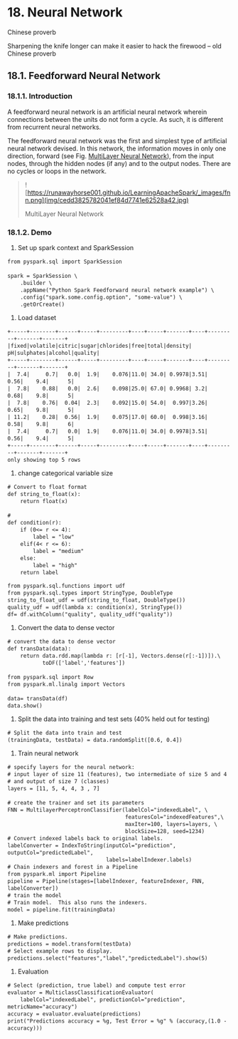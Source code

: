# 18\. Neural Network

Chinese proverb

Sharpening the knife longer can make it easier to hack the firewood – old Chinese proverb

## 18.1\. Feedforward Neural Network

### 18.1.1\. Introduction

A feedforward neural network is an artificial neural network wherein connections between the units do not form a cycle. As such, it is different from recurrent neural networks.

The feedforward neural network was the first and simplest type of artificial neural network devised. In this network, the information moves in only one direction, forward (see Fig. [MultiLayer Neural Network](#fig-fnn)), from the input nodes, through the hidden nodes (if any) and to the output nodes. There are no cycles or loops in the network.

> ![https://runawayhorse001.github.io/LearningApacheSpark/_images/fnn.png](img/cedd3825782041ef84d7741e62528a42.jpg)
> 
> MultiLayer Neural Network

### 18.1.2\. Demo

1.  Set up spark context and SparkSession

```
from pyspark.sql import SparkSession

spark = SparkSession \
    .builder \
    .appName("Python Spark Feedforward neural network example") \
    .config("spark.some.config.option", "some-value") \
    .getOrCreate()

```

1.  Load dataset

```
+-----+--------+------+-----+---------+----+-----+-------+----+---------+-------+-------+
|fixed|volatile|citric|sugar|chlorides|free|total|density|  pH|sulphates|alcohol|quality|
+-----+--------+------+-----+---------+----+-----+-------+----+---------+-------+-------+
|  7.4|     0.7|   0.0|  1.9|    0.076|11.0| 34.0| 0.9978|3.51|     0.56|    9.4|      5|
|  7.8|    0.88|   0.0|  2.6|    0.098|25.0| 67.0| 0.9968| 3.2|     0.68|    9.8|      5|
|  7.8|    0.76|  0.04|  2.3|    0.092|15.0| 54.0|  0.997|3.26|     0.65|    9.8|      5|
| 11.2|    0.28|  0.56|  1.9|    0.075|17.0| 60.0|  0.998|3.16|     0.58|    9.8|      6|
|  7.4|     0.7|   0.0|  1.9|    0.076|11.0| 34.0| 0.9978|3.51|     0.56|    9.4|      5|
+-----+--------+------+-----+---------+----+-----+-------+----+---------+-------+-------+
only showing top 5 rows

```

1.  change categorical variable size

```
# Convert to float format
def string_to_float(x):
    return float(x)

#
def condition(r):
    if (0<= r <= 4):
        label = "low"
    elif(4< r <= 6):
        label = "medium"
    else:
        label = "high"
    return label

```

```
from pyspark.sql.functions import udf
from pyspark.sql.types import StringType, DoubleType
string_to_float_udf = udf(string_to_float, DoubleType())
quality_udf = udf(lambda x: condition(x), StringType())
df= df.withColumn("quality", quality_udf("quality"))

```

1.  Convert the data to dense vector

```
# convert the data to dense vector
def transData(data):
    return data.rdd.map(lambda r: [r[-1], Vectors.dense(r[:-1])]).\
           toDF(['label','features'])

from pyspark.sql import Row
from pyspark.ml.linalg import Vectors

data= transData(df)
data.show()

```

1.  Split the data into training and test sets (40% held out for testing)

```
# Split the data into train and test
(trainingData, testData) = data.randomSplit([0.6, 0.4])

```

1.  Train neural network

```
# specify layers for the neural network:
# input layer of size 11 (features), two intermediate of size 5 and 4
# and output of size 7 (classes)
layers = [11, 5, 4, 4, 3 , 7]

# create the trainer and set its parameters
FNN = MultilayerPerceptronClassifier(labelCol="indexedLabel", \
                                     featuresCol="indexedFeatures",\
                                     maxIter=100, layers=layers, \
                                     blockSize=128, seed=1234)
# Convert indexed labels back to original labels.
labelConverter = IndexToString(inputCol="prediction", outputCol="predictedLabel",
                               labels=labelIndexer.labels)
# Chain indexers and forest in a Pipeline
from pyspark.ml import Pipeline
pipeline = Pipeline(stages=[labelIndexer, featureIndexer, FNN, labelConverter])
# train the model
# Train model.  This also runs the indexers.
model = pipeline.fit(trainingData)

```

1.  Make predictions

```
# Make predictions.
predictions = model.transform(testData)
# Select example rows to display.
predictions.select("features","label","predictedLabel").show(5)

```

1.  Evaluation

```
# Select (prediction, true label) and compute test error
evaluator = MulticlassClassificationEvaluator(
    labelCol="indexedLabel", predictionCol="prediction", metricName="accuracy")
accuracy = evaluator.evaluate(predictions)
print("Predictions accuracy = %g, Test Error = %g" % (accuracy,(1.0 - accuracy)))

```